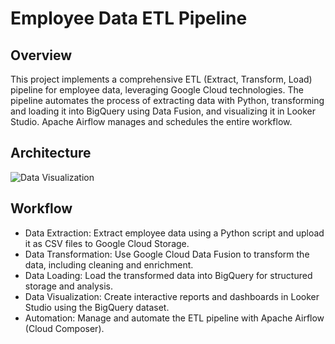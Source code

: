 # Employee Data ETL Pipeline

## Overview

This project implements a comprehensive ETL (Extract, Transform, Load) pipeline for employee data, 
leveraging Google Cloud technologies. The pipeline automates the process of extracting data with Python, 
transforming and loading it into BigQuery using Data Fusion, and visualizing it in Looker Studio. 
Apache Airflow manages and schedules the entire workflow.

## Architecture
![Data Visualization](./images/visualization.png)

## Workflow

- Data Extraction: Extract employee data using a Python script and upload it as CSV files to Google Cloud Storage.
- Data Transformation: Use Google Cloud Data Fusion to transform the data, including cleaning and enrichment.
- Data Loading: Load the transformed data into BigQuery for structured storage and analysis.
- Data Visualization: Create interactive reports and dashboards in Looker Studio using the BigQuery dataset.
- Automation: Manage and automate the ETL pipeline with Apache Airflow (Cloud Composer).

